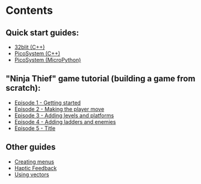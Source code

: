 # Contents

## Quick start guides:

* [32blit (C++)](quick-start/32blit-cpp.md)
* [PicoSystem (C++)](quick-start/picosystem-cpp.md)
* [PicoSystem (MicroPython)](quick-start/picosystem-micropython.md)

## "Ninja Thief" game tutorial (building a game from scratch):

* [Episode 1 - Getting started](ninja-thief/episode-1.md)
* [Episode 2 - Making the player move](ninja-thief/episode-2.md)
* [Episode 3 - Adding levels and platforms](ninja-thief/episode-3.md)
* [Episode 4 - Adding ladders and enemies](ninja-thief/episode-4.md)
* [Episode 5 - Title](ninja-thief/episode-5.md)

## Other guides

* [Creating menus](individual-tutorials/creating-menus/creating-menus.md)
* [Haptic Feedback](individual-tutorials/haptic-feedback/haptic-feedback.md)
* [Using vectors](individual-tutorials/using-vectors/using-vectors.md)

<!-- * [32blit asset pipeline](TODO)
* [32blit metadata?](TODO)

* [Making noise](individual-tutorials/making-noise/making-noise.md) -->